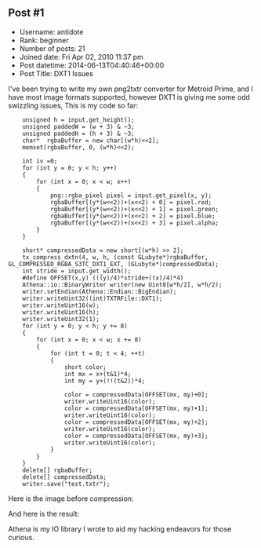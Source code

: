 ## Post #1
- Username: antidote
- Rank: beginner
- Number of posts: 21
- Joined date: Fri Apr 02, 2010 11:37 pm
- Post datetime: 2014-06-13T04:40:46+00:00
- Post Title: DXT1 Issues

I've been trying to write my own png2txtr converter for Metroid Prime, and I have most image formats supported, however DXT1 is giving me some odd swizzling issues,
This is my code so far:

```
    unsigned h = input.get_height();
    unsigned paddedW = (w + 3) & ~3;
    unsigned paddedH = (h + 3) & ~3;
    char*  rgbaBuffer = new char[(w*h)<<2];
    memset(rgbaBuffer, 0, (w*h)<<2);

    int iv =0;
    for (int y = 0; y < h; y++)
    {
        for (int x = 0; x < w; x++)
        {
            png::rgba_pixel pixel = input.get_pixel(x, y);
            rgbaBuffer[(y*(w<<2))+(x<<2) + 0] = pixel.red;
            rgbaBuffer[(y*(w<<2))+(x<<2) + 1] = pixel.green;
            rgbaBuffer[(y*(w<<2))+(x<<2) + 2] = pixel.blue;
            rgbaBuffer[(y*(w<<2))+(x<<2) + 3] = pixel.alpha;
        }
    }

    short* compressedData = new short[(w*h) >> 2];
    tx_compress_dxtn(4, w, h, (const GLubyte*)rgbaBuffer, GL_COMPRESSED_RGBA_S3TC_DXT1_EXT, (GLubyte*)compressedData);
    int stride = input.get_width();
    #define OFFSET(x,y) (((y)/4)*stride+((x)/4)*4)
    Athena::io::BinaryWriter writer(new Uint8[w*h/2], w*h/2);
    writer.setEndian(Athena::Endian::BigEndian);
    writer.writeUint32((int)TXTRFile::DXT1);
    writer.writeUint16(w);
    writer.writeUint16(h);
    writer.writeUint32(1);
    for (int y = 0; y < h; y += 8)
    {
        for (int x = 0; x < w; x += 8)
        {
            for (int t = 0; t < 4; ++t)
            {
                short color;
                int mx = x+(t&1)*4;
                int my = y+(!!(t&2))*4;

                color = compressedData[OFFSET(mx, my)+0];
                writer.writeUint16(color);
                color = compressedData[OFFSET(mx, my)+1];
                writer.writeUint16(color);
                color = compressedData[OFFSET(mx, my)+2];
                writer.writeUint16(color);
                color = compressedData[OFFSET(mx, my)+3];
                writer.writeUint16(color);
            }
        }
    }
    delete[] rgbaBuffer;
    delete[] compressedData;
    writer.save("test.txtr");

```


Here is the image before compression:

And here is the result:


Athena is my IO library I wrote to aid my hacking endeavors for those curious.
